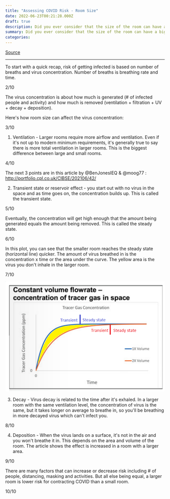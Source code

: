 ```yaml
---
title: "Assessing COVID Risk - Room Size"
date: 2022-06-23T00:21:28.000Z
draft: true
description: Did you ever consider that the size of the room can have a big effect on how risky the place is? It could make a big difference. Here's why
summary: Did you ever consider that the size of the room can have a big effect on how risky the place is? It could make a big difference. Here's why
categories:
---
```

[Source](https://twitter.com/joeyfox85/status/1539765545444196353)

---

To start with a quick recap, risk of getting infected is based on number of breaths and virus concentration. Number of breaths is breathing rate and time. 

2/10

The virus concentration is about how much is generated (# of infected people and activity) and how much is removed (ventilation + filtration + UV + decay + deposition).

Here's how room size can affect the virus concentration:

3/10

1. Ventilation - Larger rooms require more airflow and ventilation. Even if it's not up to modern minimum requirements, it's generally true to say there is more total ventilation in larger rooms. This is the biggest difference between large and small rooms.

4/10

The next 3 points are in this article by @BenJonesIEQ
 & @moog77
:
http://portfolio.cpl.co.uk/CIBSE/202106/42/

2. Transient state or reservoir effect - you start out with no virus in the space and as time goes on, the concentration builds up. This is called the transient state.

5/10

Eventually, the concentration will get high enough that the amount being generated equals the amount being removed. This is called the steady state.

6/10

In this plot, you can see that the smaller room reaches the steady state (horizontal line) quicker. The amount of virus breathed in is the concentration x time or the area under the curve. The yellow area is the virus you don't inhale in the larger room.

7/10

![Tracer gas concentration](/tracer-gas-concentration.png)

3. Decay - Virus decay is related to the time after it's exhaled. In a larger room with the same ventilation level, the concentration of virus is the same, but it takes longer on average to breathe in, so you'll be breathing in more decayed virus which can't infect you.

8/10

4. Deposition - When the virus lands on a surface, it's not in the air and you won't breathe it in. This depends on the area and volume of the room. The article shows the effect is increased in a room with a larger area.

9/10

There are many factors that can increase or decrease risk including # of people, distancing, masking and activities. But all else being equal, a larger room is lower risk for contracting COVID than a small room. 

10/10
